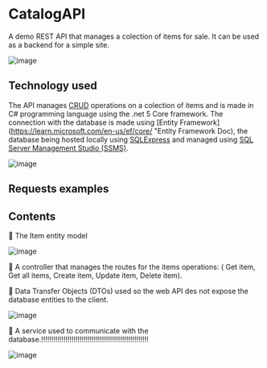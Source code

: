 # CatalogAPI

A demo REST API that manages a colection of items for sale. It can be used as a backend for a simple site.

![image](https://user-images.githubusercontent.com/30511514/197758809-7ebb4135-bb9b-41af-abf6-8cdabd523766.png)

## Technology used

The API manages [CRUD](https://en.wikipedia.org/wiki/Create,_read,_update_and_delete "Wikipedia CRUD") operations on a colection of items and is made in C# programming language using the .net 5 Core framework. The connection with the database is made using [Entity Framework](https://learn.microsoft.com/en-us/ef/core/ "Entity Framework Doc), the database being hosted locally using [SQLExpress](https://www.microsoft.com/en-us/sql-server/sql-server-downloads?rtc=1 "SQLExpress download") and managed using [SQL Server Management Studio (SSMS)](https://learn.microsoft.com/en-us/sql/ssms/download-sql-server-management-studio-ssms?view=sql-server-ver16 "SSMS download").

![image](https://user-images.githubusercontent.com/30511514/197760857-8d3098d7-cd42-4003-a428-a499e19a36da.png)

## Requests examples

## Contents

🔹 The Item entity model

![image](https://user-images.githubusercontent.com/30511514/197762844-9a7992d0-1d75-4a71-8b98-e37b052f5047.png)

🔹 A controller that manages the routes for the items operations: ( Get item, Get all items, Create item, Update item, Delete item).

🔹 Data Transfer Objects (DTOs) used so the web API des not expose the database entities to the client.

![image](https://user-images.githubusercontent.com/30511514/197763555-112ec5d5-b51d-46aa-a447-08de3616e34a.png)

🔹 A service used to communicate with the database.!!!!!!!!!!!!!!!!!!!!!!!!!!!!!!!!!!!!!!!!!!!!!!!!!!!!!

![image](https://user-images.githubusercontent.com/30511514/197763793-9f79db87-5115-40dc-8529-ad5a6d43f85a.png)




